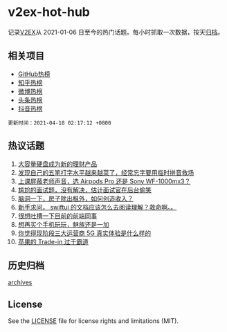 # v2ex-hot-hub

 记录[V2EX](https://www.v2ex.com/)从 2021-01-06 日至今的热门话题。每小时抓取一次数据，按天[归档](archives)。
 
 ## 相关项目

- [GitHub热榜](https://github.com/snaildev/github-hot-hub)
- [知乎热榜](https://github.com/snaildev/zhihu-hot-hub)
- [微博热榜](https://github.com/snaildev/weibo-hot-hub)
- [头条热榜](https://github.com/snaildev/toutiao-hot-hub)
- [抖音热榜](https://github.com/snaildev/douyin-hot-hub)


 `更新时间：2021-04-18 02:17:12 +0800`

## 热议话题

1. [大容量硬盘成为新的理财产品](https://www.v2ex.com/t/771212)
1. [发现自己的五笔打字水平越来越菜了，经常忘字要用临时拼音救场](https://www.v2ex.com/t/771228)
1. [上课屏蔽老师声音，选 Airpods Pro 还是 Sony WF-1000mx3？](https://www.v2ex.com/t/771262)
1. [尴尬的面试题，没有解决，估计面试官在后台偷笑](https://www.v2ex.com/t/771236)
1. [脑洞一下，房子除出租外，如何创造收入？](https://www.v2ex.com/t/771230)
1. [新手求问， swiftui 的文档应该怎么去阅读理解？救命啊。。](https://www.v2ex.com/t/771241)
1. [很想吐槽一下目前的前端同事](https://www.v2ex.com/t/771320)
1. [想再买个手机玩玩，魅族还是一加](https://www.v2ex.com/t/771270)
1. [你觉得现阶段三大运营商 5G 真实体验是什么样的](https://www.v2ex.com/t/771340)
1. [苹果的 Trade-in 过于霸道](https://www.v2ex.com/t/771211)

## 历史归档

[archives](archives)

## License

See the [LICENSE](LICENSE) file for license rights and limitations (MIT).
